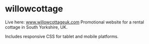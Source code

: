 ﻿# willowcottage

Live here: www.willowcottageuk.com
Promotional website for a rental cottage in South Yorkshire, UK.

Includes responsive CSS for tablet and mobile platforms. 

